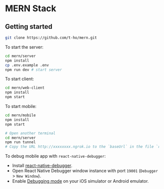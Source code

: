 # MERN Stack

## Getting started

```bash
git clone https://github.com/t-ho/mern.git
```

To start the server:

```bash
cd mern/server
npm install
cp .env.example .env
npm run dev # start server
```

To start client:

```bash
cd mern/web-client
npm install
npm start
```

To start mobile:

```bash
cd mern/mobile
npm install
npm start

# Open another terminal
cd mern/server
npm run tunnel
# Copy the URL http://xxxxxxxx.ngrok.io to the `baseUrl` in the file `rmg/mobile/src/store/apis/mern.js`
```

To debug mobile app with `react-native-debugger`:

- Install [react-native-debugger](https://github.com/jhen0409/react-native-debugger/releases).
- Open React Native Debugger window instance with port `19001` (`Debugger` > `New Window`).
- Enable [Debugging mode](https://facebook.github.io/react-native/docs/debugging.html#accessing-the-in-app-developer-menu) on your iOS simulator or Android emulator.
